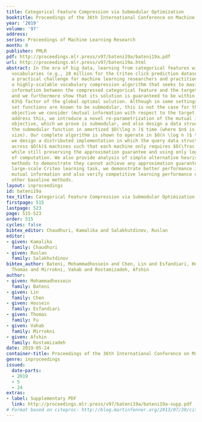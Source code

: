 ```yaml
---
title: Categorical Feature Compression via Submodular Optimization
booktitle: Proceedings of the 36th International Conference on Machine Learning
year: '2019'
volume: '97'
address: 
series: Proceedings of Machine Learning Research
month: 0
publisher: PMLR
pdf: http://proceedings.mlr.press/v97/bateni19a/bateni19a.pdf
url: http://proceedings.mlr.press/v97/bateni19a.html
abstract: In the era of big data, learning from categorical features with very large
  vocabularies (e.g., 28 million for the Criteo click prediction dataset) has become
  a practical challenge for machine learning researchers and practitioners. We design
  a highly-scalable vocabulary compression algorithm that seeks to maximize the mutual
  information between the compressed categorical feature and the target binary labels
  and we furthermore show that its solution is guaranteed to be within a $1-1/e \approx
  63%$ factor of the global optimal solution. Although in some settings, entropy-based
  set functions are known to be submodular, this is not the case for the mutual information
  objective we consider (mutual information with respect to the target labels). To
  address this, we introduce a novel re-parametrization of the mutual information
  objective, which we prove is submodular, and also design a data structure to query
  the submodular function in amortized $O(\log n )$ time (where $n$ is the input vocabulary
  size). Our complete algorithm is shown to operate in $O(n \log n )$ time. Additionally,
  we design a distributed implementation in which the query data structure is decomposed
  across $O(k)$ machines such that each machine only requires $O(\frac n k)$ space,
  while still preserving the approximation guarantee and using only logarithmic rounds
  of computation. We also provide analysis of simple alternative heuristic compression
  methods to demonstrate they cannot achieve any approximation guarantee. Using the
  large-scale Criteo learning task, we demonstrate better performance in retaining
  mutual information and also verify competitive learning performance compared to
  other baseline methods.
layout: inproceedings
id: bateni19a
tex_title: Categorical Feature Compression via Submodular Optimization
firstpage: 515
lastpage: 523
page: 515-523
order: 515
cycles: false
bibtex_editor: Chaudhuri, Kamalika and Salakhutdinov, Ruslan
editor:
- given: Kamalika
  family: Chaudhuri
- given: Ruslan
  family: Salakhutdinov
bibtex_author: Bateni, Mohammadhossein and Chen, Lin and Esfandiari, Hossein and Fu,
  Thomas and Mirrokni, Vahab and Rostamizadeh, Afshin
author:
- given: Mohammadhossein
  family: Bateni
- given: Lin
  family: Chen
- given: Hossein
  family: Esfandiari
- given: Thomas
  family: Fu
- given: Vahab
  family: Mirrokni
- given: Afshin
  family: Rostamizadeh
date: 2019-05-24
container-title: Proceedings of the 36th International Conference on Machine Learning
genre: inproceedings
issued:
  date-parts:
  - 2019
  - 5
  - 24
extras:
- label: Supplementary PDF
  link: http://proceedings.mlr.press/v97/bateni19a/bateni19a-supp.pdf
# Format based on citeproc: http://blog.martinfenner.org/2013/07/30/citeproc-yaml-for-bibliographies/
---
```

